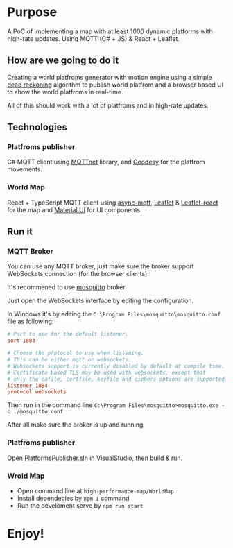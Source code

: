 # Purpose
A PoC of implementing a map with at least 1000 dynamic platforms with high-rate updates. Using MQTT (C# + JS) & React + Leaflet.

## How are we going to do it

Creating a world platfroms generator with motion engine using a simple [dead reckoning](https://en.wikipedia.org/wiki/Dead_reckoning) algorithm to publish world platfrom and a browser based UI to show the world platfroms in real-time.

All of this should work with a lot of platfroms and in high-rate updates.

## Technologies

### Platfroms publisher

C# MQTT client using [MQTTnet](https://github.com/chkr1011/MQTTnet) library, and [Geodesy](https://github.com/juergenpf/Geodesy) for the platfrom movements.

### World Map

React + TypeScript MQTT client using [async-mqtt](https://www.npmjs.com/package/async-mqtt), [Leaflet](https://leafletjs.com/) & [Leaflet-react](https://react-leaflet.js.org/) for the map and [Material UI](https://material-ui.com/) for UI components. 

## Run it

### MQTT Broker
You can use any MQTT broker, just make sure the broker support WebSockets connection (for the browser clients).

It's recommened to use [mosquitto](https://mosquitto.org/) broker. 

Just open the WebSockets interface by editing the configuration.

In Windows it's by editing the `C:\Program Files\mosquitto\mosquitto.conf` file as following:
```ini
# Port to use for the default listener.
port 1883

# Choose the protocol to use when listening.
# This can be either mqtt or websockets.
# Websockets support is currently disabled by default at compile time.
# Certificate based TLS may be used with websockets, except that
# only the cafile, certfile, keyfile and ciphers options are supported.
listener 1884
protocol websockets
```

Then run in the command line `C:\Program Files\mosquitto>mosquitto.exe -c ./mosquitto.conf`

After all make sure the broker is up and running.

### Platfroms publisher
Open [PlatformsPublisher.sln](./PlatformsPublisher/PlatformsPublisher.sln) in VisualStudio, then build & run.

### Wrold Map
- Open command line at `high-performance-map/WorldMap`
- Install dependecies by `npm i` command
- Run the develoment serve by `npm run start`

# Enjoy!

